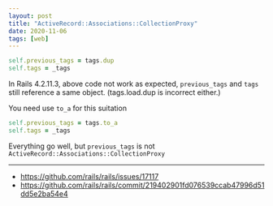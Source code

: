 ```yaml
---
layout: post
title: "ActiveRecord::Associations::CollectionProxy"
date: 2020-11-06
tags: [web]
---
```


```ruby
self.previous_tags = tags.dup
self.tags = _tags
```

In Rails 4.2.11.3, above code not work as expected, `previous_tags` and `tags`
still reference a same object. (tags.load.dup is incorrect either.)

You need use `to_a` for this suitation

```ruby
self.previous_tags = tags.to_a
self.tags = _tags
```

Everything go well, but `previous_tags` is not `ActiveRecord::Associations::CollectionProxy`

---

* https://github.com/rails/rails/issues/17117
* https://github.com/rails/rails/commit/219402901fd076539ccab47996d51dd5e2ba54e4

